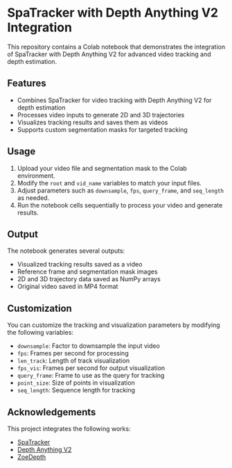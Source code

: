 # SpaTracker with Depth Anything V2 Integration

This repository contains a Colab notebook that demonstrates the integration of SpaTracker with Depth Anything V2 for advanced video tracking and depth estimation.

## Features

- Combines SpaTracker for video tracking with Depth Anything V2 for depth estimation
- Processes video inputs to generate 2D and 3D trajectories
- Visualizes tracking results and saves them as videos
- Supports custom segmentation masks for targeted tracking

## Usage

1. Upload your video file and segmentation mask to the Colab environment.
2. Modify the `root` and `vid_name` variables to match your input files.
3. Adjust parameters such as `downsample`, `fps`, `query_frame`, and `seq_length` as needed.
4. Run the notebook cells sequentially to process your video and generate results.

## Output

The notebook generates several outputs:

- Visualized tracking results saved as a video
- Reference frame and segmentation mask images
- 2D and 3D trajectory data saved as NumPy arrays
- Original video saved in MP4 format

## Customization

You can customize the tracking and visualization parameters by modifying the following variables:

- `downsample`: Factor to downsample the input video
- `fps`: Frames per second for processing
- `len_track`: Length of track visualization
- `fps_vis`: Frames per second for output visualization
- `query_frame`: Frame to use as the query for tracking
- `point_size`: Size of points in visualization
- `seq_length`: Sequence length for tracking

## Acknowledgements

This project integrates the following works:
- [SpaTracker](https://github.com/henry123-boy/SpaTracker)
- [Depth Anything V2](https://github.com/DepthAnything/Depth-Anything-V2)
- [ZoeDepth](https://github.com/isl-org/ZoeDepth)
